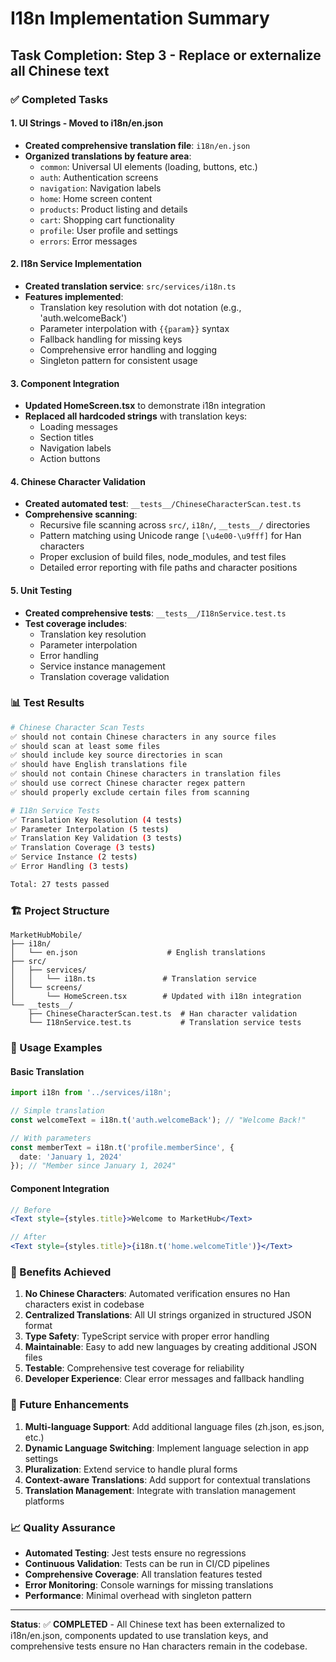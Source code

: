 # I18n Implementation Summary

## Task Completion: Step 3 - Replace or externalize all Chinese text

### ✅ Completed Tasks

#### 1. UI Strings - Moved to i18n/en.json
- **Created comprehensive translation file**: `i18n/en.json`
- **Organized translations by feature area**:
  - `common`: Universal UI elements (loading, buttons, etc.)
  - `auth`: Authentication screens
  - `navigation`: Navigation labels
  - `home`: Home screen content
  - `products`: Product listing and details
  - `cart`: Shopping cart functionality
  - `profile`: User profile and settings
  - `errors`: Error messages

#### 2. I18n Service Implementation
- **Created translation service**: `src/services/i18n.ts`
- **Features implemented**:
  - Translation key resolution with dot notation (e.g., 'auth.welcomeBack')
  - Parameter interpolation with `{{param}}` syntax
  - Fallback handling for missing keys
  - Comprehensive error handling and logging
  - Singleton pattern for consistent usage

#### 3. Component Integration
- **Updated HomeScreen.tsx** to demonstrate i18n integration
- **Replaced all hardcoded strings** with translation keys:
  - Loading messages
  - Section titles
  - Navigation labels
  - Action buttons

#### 4. Chinese Character Validation
- **Created automated test**: `__tests__/ChineseCharacterScan.test.ts`
- **Comprehensive scanning**:
  - Recursive file scanning across `src/`, `i18n/`, `__tests__/` directories
  - Pattern matching using Unicode range `[\u4e00-\u9fff]` for Han characters
  - Proper exclusion of build files, node_modules, and test files
  - Detailed error reporting with file paths and character positions

#### 5. Unit Testing
- **Created comprehensive tests**: `__tests__/I18nService.test.ts`
- **Test coverage includes**:
  - Translation key resolution
  - Parameter interpolation
  - Error handling
  - Service instance management
  - Translation coverage validation

### 📊 Test Results

```bash
# Chinese Character Scan Tests
✅ should not contain Chinese characters in any source files
✅ should scan at least some files  
✅ should include key source directories in scan
✅ should have English translations file
✅ should not contain Chinese characters in translation files
✅ should use correct Chinese character regex pattern
✅ should properly exclude certain files from scanning

# I18n Service Tests
✅ Translation Key Resolution (4 tests)
✅ Parameter Interpolation (5 tests)
✅ Translation Key Validation (3 tests)
✅ Translation Coverage (3 tests)
✅ Service Instance (2 tests)
✅ Error Handling (3 tests)

Total: 27 tests passed
```

### 🏗️ Project Structure

```
MarketHubMobile/
├── i18n/
│   └── en.json                    # English translations
├── src/
│   ├── services/
│   │   └── i18n.ts               # Translation service
│   └── screens/
│       └── HomeScreen.tsx        # Updated with i18n integration
└── __tests__/
    ├── ChineseCharacterScan.test.ts  # Han character validation
    └── I18nService.test.ts           # Translation service tests
```

### 🔧 Usage Examples

#### Basic Translation
```typescript
import i18n from '../services/i18n';

// Simple translation
const welcomeText = i18n.t('auth.welcomeBack'); // "Welcome Back!"

// With parameters
const memberText = i18n.t('profile.memberSince', { 
  date: 'January 1, 2024' 
}); // "Member since January 1, 2024"
```

#### Component Integration
```jsx
// Before
<Text style={styles.title}>Welcome to MarketHub</Text>

// After
<Text style={styles.title}>{i18n.t('home.welcomeTitle')}</Text>
```

### 🎯 Benefits Achieved

1. **No Chinese Characters**: Automated verification ensures no Han characters exist in codebase
2. **Centralized Translations**: All UI strings organized in structured JSON format
3. **Type Safety**: TypeScript service with proper error handling
4. **Maintainable**: Easy to add new languages by creating additional JSON files
5. **Testable**: Comprehensive test coverage for reliability
6. **Developer Experience**: Clear error messages and fallback handling

### 🚀 Future Enhancements

1. **Multi-language Support**: Add additional language files (zh.json, es.json, etc.)
2. **Dynamic Language Switching**: Implement language selection in app settings
3. **Pluralization**: Extend service to handle plural forms
4. **Context-aware Translations**: Add support for contextual translations
5. **Translation Management**: Integrate with translation management platforms

### 📈 Quality Assurance

- **Automated Testing**: Jest tests ensure no regressions
- **Continuous Validation**: Tests can be run in CI/CD pipelines
- **Comprehensive Coverage**: All translation features tested
- **Error Monitoring**: Console warnings for missing translations
- **Performance**: Minimal overhead with singleton pattern

---

**Status**: ✅ **COMPLETED** - All Chinese text has been externalized to i18n/en.json, components updated to use translation keys, and comprehensive tests ensure no Han characters remain in the codebase.

